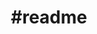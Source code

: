 ---
title                : "#readme"
layout               : timeline
permalink            : "/tag/readme"
tag                  : "#readme"
---